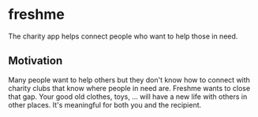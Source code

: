 # freshme

The charity app helps connect people who want to help those in need.

## Motivation

Many people want to help others but they don't know how to connect with charity clubs that know where people in need are.
Freshme wants to close that gap. Your good old clothes, toys, ... will have a new life with others in other places. 
It's meaningful for both you and the recipient.
